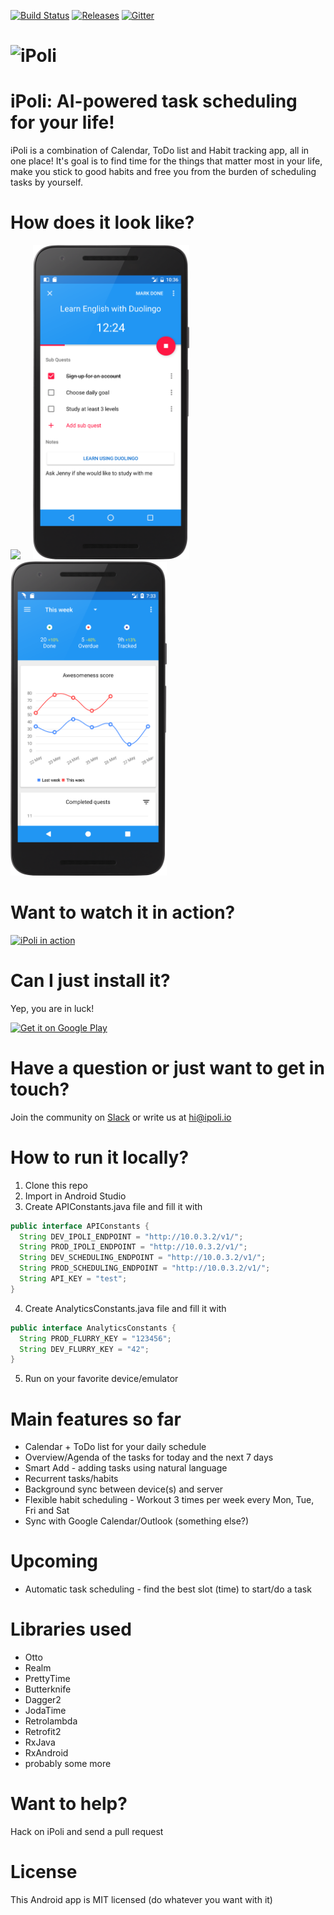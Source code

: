 [![Build Status](https://travis-ci.org/iPoli/iPoli-android.svg?branch=dev)](https://travis-ci.org/iPoli/iPoli-android)
[![Releases](https://img.shields.io/github/release/iPoli/iPoli-android.svg)](https://github.com/iPoli/iPoli-android/releases/latest)
[![Gitter](https://img.shields.io/gitter/room/iPoli/Awesomeness.svg?style=flat-square)](https://gitter.im/iPoli/Awesomeness)

# ![iPoli](.github/logo.png)

# iPoli: AI-powered task scheduling for your life!

iPoli is a combination of Calendar, ToDo list and Habit tracking app, all in one place! It's goal is to find time for the things that matter most in your life, make you stick to good habits and free you from the burden of scheduling tasks by yourself.

# How does it look like?

<img src="./.github/screens/calendar.png" width="250px"/> &nbsp;&nbsp;&nbsp;
<img src="./.github/screens/quest.png" width="250px"/> &nbsp;&nbsp;&nbsp;
<img src="./.github/screens/growth.png" width="250px"/> &nbsp;&nbsp;&nbsp;

# Want to watch it in action?

[![iPoli in action](http://img.youtube.com/vi/PTUseDG5g2g/0.jpg)](http://www.youtube.com/watch?v=PTUseDG5g2g "iPoli: Smart Calendar & To Do List Android app")

# Can I just install it?

Yep, you are in luck!

<a href="https://play.google.com/store/apps/details?id=io.ipoli.android"><img alt="Get it on Google Play" src="https://play.google.com/intl/en_us/badges/images/generic/en-play-badge.png" height="80" width="250"/></a>

# Have a question or just want to get in touch?

Join the community on [Slack](https://slofile.com/slack/productivityhackers) or write us at [hi@ipoli.io](mailto:hi@ipoli.io)

# How to run it locally?

1. Clone this repo
2. Import in Android Studio
3. Create APIConstants.java file and fill it with

  ```java
  public interface APIConstants {
    String DEV_IPOLI_ENDPOINT = "http://10.0.3.2/v1/";
    String PROD_IPOLI_ENDPOINT = "http://10.0.3.2/v1/";
    String DEV_SCHEDULING_ENDPOINT = "http://10.0.3.2/v1/";
    String PROD_SCHEDULING_ENDPOINT = "http://10.0.3.2/v1/";
    String API_KEY = "test";
  }
  ```
4. Create AnalyticsConstants.java file and fill it with

  ```java
  public interface AnalyticsConstants {
    String PROD_FLURRY_KEY = "123456";
    String DEV_FLURRY_KEY = "42";
  }
  ```
5. Run on your favorite device/emulator

# Main features so far

* Calendar + ToDo list for your daily schedule
* Overview/Agenda of the tasks for today and the next 7 days
* Smart Add - adding tasks using natural language
* Recurrent tasks/habits
* Background sync between device(s) and server
* Flexible habit scheduling - Workout 3 times per week every Mon, Tue, Fri and Sat
* Sync with Google Calendar/Outlook (something else?)

# Upcoming

* Automatic task scheduling - find the best slot (time) to start/do a task

# Libraries used

* Otto
* Realm
* PrettyTime
* Butterknife
* Dagger2
* JodaTime
* Retrolambda
* Retrofit2
* RxJava
* RxAndroid
* probably some more

# Want to help?

Hack on iPoli and send a pull request

# License

This Android app is MIT licensed (do whatever you want with it)
